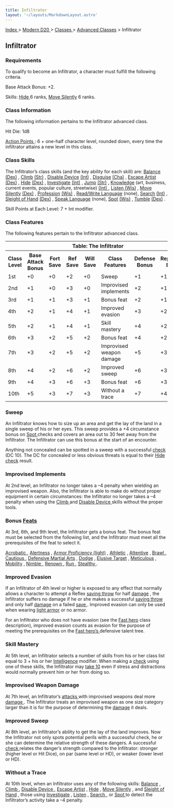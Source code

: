 ```yaml
---
title: Infiltrator
layout: '~/layouts/MarkdownLayout.astro'
---
```


[ Index ](/) > [ Modern D20 ](/modern.d20.srd) > [ Classes ](/modern.d20.srd/classes) > [ Advanced Classes](/modern.d20.srd/classes/advanced) > Infiltrator

##  Infiltrator

###  Requirements

To qualify to become an Infiltrator, a character must fulfill the following
criteria.

Base Attack Bonus: +2.

Skills: [ Hide ](/modern.d20.srd/skills/hide) 6 ranks, [ Move Silently](/modern.d20.srd/skills/move.silently) 6 ranks.

###  Class Information

The following information pertains to the Infiltrator advanced class.

Hit Die: 1d8

[ Action Points ](/modern.d20.srd/basics/action.points) : 6 + one-half
character level, rounded down, every time the infiltrator attains a new level
in this class.

###  Class Skills

The Infiltrator’s class skills (and the key ability for each skill) are: [Balance ](/modern.d20.srd/skills/balance) [ (Dex)](/modern.d20.srd/basics/ability.scores) , [ Climb](/modern.d20.srd/skills/climb) [ (Str)](/modern.d20.srd/basics/ability.scores) , [ Disable Device](/modern.d20.srd/skills/disable.device) [ (Int)](/modern.d20.srd/basics/ability.scores) , [ Disguise](/modern.d20.srd/skills/disguise) [ (Cha)](/modern.d20.srd/basics/ability.scores) , [ Escape Artist](/modern.d20.srd/skills/escape.artist) [ (Dex)](/modern.d20.srd/basics/ability.scores) , [ Hide](/modern.d20.srd/skills/hide) [ (Dex)](/modern.d20.srd/basics/ability.scores) , [ Investigate](/modern.d20.srd/skills/investigate) [ (Int)](/modern.d20.srd/basics/ability.scores) , [ Jump](/modern.d20.srd/skills/jump) [ (Str)](/modern.d20.srd/basics/ability.scores) , [ Knowledge](/modern.d20.srd/skills/knowledge) (art, business, current events, popular
culture, streetwise) [ (Int) ](/modern.d20.srd/basics/ability.scores) , [Listen ](/modern.d20.srd/skills/listen) [ (Wis)](/modern.d20.srd/basics/ability.scores) , [ Move Silently](/modern.d20.srd/skills/move.silently) [ (Dex)](/modern.d20.srd/basics/ability.scores) , [ Profession](/modern.d20.srd/skills/profession) [ (Wis)](/modern.d20.srd/basics/ability.scores) , [ Read/Write Language](/modern.d20.srd/skills/read.write.language) (none), [ Search](/modern.d20.srd/skills/search) [ (Int)](/modern.d20.srd/basics/ability.scores) , [ Sleight of Hand](/modern.d20.srd/skills/sleight.of.hand) [ (Dex)](/modern.d20.srd/basics/ability.scores) , [ Speak Language](/modern.d20.srd/skills/speak.language) (none), [ Spot](/modern.d20.srd/skills/spot) [ (Wis)](/modern.d20.srd/basics/ability.scores) , [ Tumble](/modern.d20.srd/skills/tumble) [ (Dex)](/modern.d20.srd/basics/ability.scores) .

Skill Points at Each Level: 7 + Int modifier.

###  Class Features

The following features pertain to the Infiltrator advanced class.


<table> <th colspan="8"> Table: The Infiltrator </th> <tr> <th> Class Level </th> <th> Base Attack Bonus </th> <th> Fort Save </th> <th> Ref Save </th> <th> Will Save </th> <th> Class Features </th> <th> Defense Bonus </th> <th> Reputation Bonus </th> </tr> <tr> <td> 1st </td> <td> +0 </td> <td> +0 </td> <td> +2 </td> <td> +0 </td> <td> Sweep </td> <td> +1 </td> <td> +1 </td> </tr> <tr class="shaded"> <td> 2nd </td> <td> +1 </td> <td> +0 </td> <td> +3 </td> <td> +0 </td> <td> Improvised implements </td> <td> +2 </td> <td> +1 </td> </tr> <tr> <td> 3rd </td> <td> +1 </td> <td> +1 </td> <td> +3 </td> <td> +1 </td> <td> Bonus feat </td> <td> +2 </td> <td> +1 </td> </tr> <tr class="shaded"> <td> 4th </td> <td> +2 </td> <td> +1 </td> <td> +4 </td> <td> +1 </td> <td> Improved evasion </td> <td> +3 </td> <td> +2 </td> </tr> <tr> <td> 5th </td> <td> +2 </td> <td> +1 </td> <td> +4 </td> <td> +1 </td> <td> Skill mastery </td> <td> +4 </td> <td> +2 </td> </tr> <tr class="shaded"> <td> 6th </td> <td> +3 </td> <td> +2 </td> <td> +5 </td> <td> +2 </td> <td> Bonus feat </td> <td> +4 </td> <td> +2 </td> </tr> <tr> <td> 7th </td> <td> +3 </td> <td> +2 </td> <td> +5 </td> <td> +2 </td> <td> Improvised weapon damage </td> <td> +5 </td> <td> +3 </td> </tr> <tr class="shaded"> <td> 8th </td> <td> +4 </td> <td> +2 </td> <td> +6 </td> <td> +2 </td> <td> Improved sweep </td> <td> +6 </td> <td> +3 </td> </tr> <tr> <td> 9th </td> <td> +4 </td> <td> +3 </td> <td> +6 </td> <td> +3 </td> <td> Bonus feat </td> <td> +6 </td> <td> +3 </td> </tr> <tr class="shaded"> <td> 10th </td> <td> +5 </td> <td> +3 </td> <td> +7 </td> <td> +3 </td> <td> Without a trace </td> <td> +7 </td> <td> +4 </td> </tr> </table>


###  Sweep

An Infiltrator knows how to size up an area and get the lay of the land in a
single sweep of his or her eyes. This sweep provides a +4 circumstance bonus
on [ Spot ](/modern.d20.srd/skills/skill.basics.php#skill) checks and covers
an area out to 30 feet away from the Infiltrator. The Infiltrator can use this
bonus at the start of an encounter.

Anything not concealed can be spotted in a sweep with a successful [ check](/modern.d20.srd/skills/skill.basics.php#skill) (DC 10). The DC for concealed
or less obvious threats is equal to their [ Hide](/modern.d20.srd/skills/hide) [ check](/modern.d20.srd/skills/skill.basics.php#skill) result.

###  Improvised Implements

At 2nd level, an Infiltrator no longer takes a –4 penalty when wielding an
improvised weapon. Also, the Infiltrator is able to make do without proper
equipment in certain circumstances: the Infiltrator no longer takes a –4
penalty when using the [ Climb ](/modern.d20.srd/skills/climb) and [ Disable Device ](/modern.d20.srd/skills/disable.device) skills without the proper
tools.

###  Bonus [ Feats ](/modern.d20.srd/feats)

At 3rd, 6th, and 9th level, the Infiltrator gets a bonus feat. The bonus feat
must be selected from the following list, and the Infiltrator must meet all
the prerequisites of the feat to select it.

[ Acrobatic ](/modern.d20.srd/feats/acrobatic) , [ Alertness](/modern.d20.srd/feats/alertness) , [ Armor Proficiency (light)](/modern.d20.srd/feats/armor.proficiency.light) , [ Athletic](/modern.d20.srd/feats/athletic) , [ Attentive](/modern.d20.srd/feats/attentive) , [ Brawl ](/modern.d20.srd/feats/brawl) ,
[ Cautious ](/modern.d20.srd/feats/cautious) , [ Defensive Martial Arts](/modern.d20.srd/feats/defensive.martial.arts) , [ Dodge](/modern.d20.srd/feats/dodge) , [ Elusive Target](/modern.d20.srd/feats/elusive.target) , [ Meticulous](/modern.d20.srd/feats/meticulous) , [ Mobility](/modern.d20.srd/feats/mobility) , [ Nimble ](/modern.d20.srd/feats/nimble) ,
[ Renown ](/modern.d20.srd/feats/renown) , [ Run ](/modern.d20.srd/feats/run)
, [ Stealthy ](/modern.d20.srd/feats/stealthy) .

###  Improved Evasion

If an Infiltrator of 4th level or higher is exposed to any effect that
normally allows a character to attempt a Reflex [ saving throw](/modern.d20.srd/basics/saving.throws) for half [ damage](/modern.d20.srd/combat/damage) , the Infiltrator suffers no damage if he or
she makes a successful [ saving throw ](/modern.d20.srd/basics/saving.throws)
and only half [ damage](https://web.archive.org/web/20190908130310/file:///C|/Documents%20and%20Settings/All%20Users/Documents/d20resources/modern.d20.srd/combat/damage.php)
on a failed [ save ](/modern.d20.srd/basics/saving.throws) . Improved evasion
can only be used when wearing [ light armor](/modern.d20.srd/equipment/armor.light) or no armor.

For an Infiltrator who does not have evasion (see the [ Fast hero](/modern.d20.srd/classes/basic/fast.hero) class description), improved
evasion counts as evasion for the purpose of meeting the prerequisites on the
[ Fast hero’s ](/modern.d20.srd/classes/basic/fast.hero) defensive talent
tree.

###  Skill Mastery

At 5th level, an Infiltrator selects a number of skills from his or her class
list equal to 3 + his or her [ Intelligence](/modern.d20.srd/basics/ability.scores) modifier. When making a [ check](/modern.d20.srd/skills/skill.basics.php#skill) using one of these skills,
the Infiltrator may [ take 10](/modern.d20.srd/skills/skill.basics.php#take10) even if stress and
distractions would normally prevent him or her from doing so.

###  Improvised Weapon Damage

At 7th level, an Infiltrator’s [ attacks ](/modern.d20.srd/combat/attack.roll)
with improvised weapons deal more [ damage ](/modern.d20.srd/combat/damage) .
The Infiltrator treats an improvised weapon as one size category larger than
it is for the purpose of determining the [ damage](/modern.d20.srd/combat/damage) it deals.

###  Improved Sweep

At 8th level, an Infiltrator’s ability to get the lay of the land improves.
Now the Infiltrator not only spots potential perils with a successful check,
he or she can determine the relative strength of these dangers. A successful [check ](/modern.d20.srd/skills/skill.basics.php#skill) relates the danger’s
strength compared to the Infiltrator: stronger (higher level or Hit Dice), on
par (same level or HD), or weaker (lower level or HD).

###  Without a Trace

At 10th level, when an Infiltrator uses any of the following skills: [ Balance](/modern.d20.srd/skills/balance) , [ Climb ](/modern.d20.srd/skills/climb) ,
[ Disable Device ](/modern.d20.srd/skills/disable.device) , [ Escape Artist](/modern.d20.srd/skills/escape.artist) , [ Hide](/modern.d20.srd/skills/hide) , [ Move Silently](/modern.d20.srd/skills/move.silently) , and [ Sleight of Hand](/modern.d20.srd/skills/sleight.of.hand) , those using [ Investigate](/modern.d20.srd/skills/investigate) , [ Listen](/modern.d20.srd/skills/listen) , [ Search ](/modern.d20.srd/skills/search) ,
or [ Spot ](/modern.d20.srd/skills/spot) to detect the Infiltrator’s activity
take a –4 penalty.

